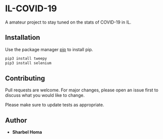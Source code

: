 # IL-COVID-19

A amateur project to stay tuned on the stats of COVID-19 in IL. 

## Installation

Use the package manager [pip](https://pip.pypa.io/en/stable/) to install pip.

```bash
pip3 install tweepy
pip3 install selenium
```


## Contributing
Pull requests are welcome. For major changes, please open an issue first to discuss what you would like to change.

Please make sure to update tests as appropriate.

## Author

* **Sharbel Homa** 
